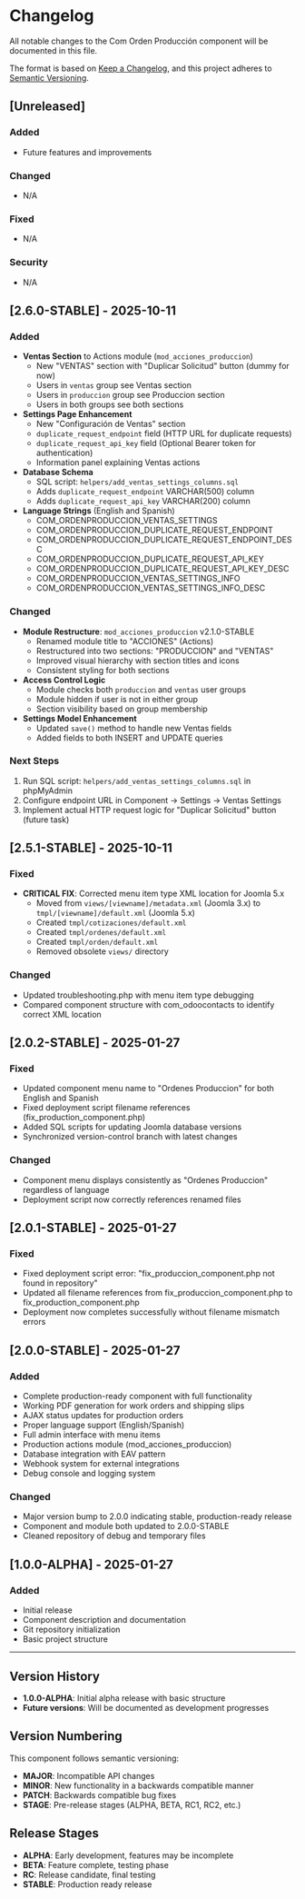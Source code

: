 # Changelog

All notable changes to the Com Orden Producción component will be documented in this file.

The format is based on [Keep a Changelog](https://keepachangelog.com/en/1.0.0/),
and this project adheres to [Semantic Versioning](https://semver.org/spec/v2.0.0.html).

## [Unreleased]

### Added
- Future features and improvements

### Changed
- N/A

### Fixed
- N/A

### Security
- N/A

## [2.6.0-STABLE] - 2025-10-11

### Added
- **Ventas Section** to Actions module (`mod_acciones_produccion`)
  - New "VENTAS" section with "Duplicar Solicitud" button (dummy for now)
  - Users in `ventas` group see Ventas section
  - Users in `produccion` group see Produccion section
  - Users in both groups see both sections
- **Settings Page Enhancement**
  - New "Configuración de Ventas" section
  - `duplicate_request_endpoint` field (HTTP URL for duplicate requests)
  - `duplicate_request_api_key` field (Optional Bearer token for authentication)
  - Information panel explaining Ventas actions
- **Database Schema**
  - SQL script: `helpers/add_ventas_settings_columns.sql`
  - Adds `duplicate_request_endpoint` VARCHAR(500) column
  - Adds `duplicate_request_api_key` VARCHAR(200) column
- **Language Strings** (English and Spanish)
  - COM_ORDENPRODUCCION_VENTAS_SETTINGS
  - COM_ORDENPRODUCCION_DUPLICATE_REQUEST_ENDPOINT
  - COM_ORDENPRODUCCION_DUPLICATE_REQUEST_ENDPOINT_DESC
  - COM_ORDENPRODUCCION_DUPLICATE_REQUEST_API_KEY
  - COM_ORDENPRODUCCION_DUPLICATE_REQUEST_API_KEY_DESC
  - COM_ORDENPRODUCCION_VENTAS_SETTINGS_INFO
  - COM_ORDENPRODUCCION_VENTAS_SETTINGS_INFO_DESC

### Changed
- **Module Restructure**: `mod_acciones_produccion` v2.1.0-STABLE
  - Renamed module title to "ACCIONES" (Actions)
  - Restructured into two sections: "PRODUCCION" and "VENTAS"
  - Improved visual hierarchy with section titles and icons
  - Consistent styling for both sections
- **Access Control Logic**
  - Module checks both `produccion` and `ventas` user groups
  - Module hidden if user is not in either group
  - Section visibility based on group membership
- **Settings Model Enhancement**
  - Updated `save()` method to handle new Ventas fields
  - Added fields to both INSERT and UPDATE queries

### Next Steps
1. Run SQL script: `helpers/add_ventas_settings_columns.sql` in phpMyAdmin
2. Configure endpoint URL in Component → Settings → Ventas Settings
3. Implement actual HTTP request logic for "Duplicar Solicitud" button (future task)

## [2.5.1-STABLE] - 2025-10-11

### Fixed
- **CRITICAL FIX**: Corrected menu item type XML location for Joomla 5.x
  - Moved from `views/[viewname]/metadata.xml` (Joomla 3.x) to `tmpl/[viewname]/default.xml` (Joomla 5.x)
  - Created `tmpl/cotizaciones/default.xml`
  - Created `tmpl/ordenes/default.xml`
  - Created `tmpl/orden/default.xml`
  - Removed obsolete `views/` directory

### Changed
- Updated troubleshooting.php with menu item type debugging
- Compared component structure with com_odoocontacts to identify correct XML location

## [2.0.2-STABLE] - 2025-01-27

### Fixed
- Updated component menu name to "Ordenes Produccion" for both English and Spanish
- Fixed deployment script filename references (fix_production_component.php)
- Added SQL scripts for updating Joomla database versions
- Synchronized version-control branch with latest changes

### Changed
- Component menu displays consistently as "Ordenes Produccion" regardless of language
- Deployment script now correctly references renamed files

## [2.0.1-STABLE] - 2025-01-27

### Fixed
- Fixed deployment script error: "fix_produccion_component.php not found in repository"
- Updated all filename references from fix_produccion_component.php to fix_production_component.php
- Deployment now completes successfully without filename mismatch errors

## [2.0.0-STABLE] - 2025-01-27

### Added
- Complete production-ready component with full functionality
- Working PDF generation for work orders and shipping slips
- AJAX status updates for production orders
- Proper language support (English/Spanish)
- Full admin interface with menu items
- Production actions module (mod_acciones_produccion)
- Database integration with EAV pattern
- Webhook system for external integrations
- Debug console and logging system

### Changed
- Major version bump to 2.0.0 indicating stable, production-ready release
- Component and module both updated to 2.0.0-STABLE
- Cleaned repository of debug and temporary files

## [1.0.0-ALPHA] - 2025-01-27

### Added
- Initial release
- Component description and documentation
- Git repository initialization
- Basic project structure

---

## Version History

- **1.0.0-ALPHA**: Initial alpha release with basic structure
- **Future versions**: Will be documented as development progresses

## Version Numbering

This component follows semantic versioning:
- **MAJOR**: Incompatible API changes
- **MINOR**: New functionality in a backwards compatible manner
- **PATCH**: Backwards compatible bug fixes
- **STAGE**: Pre-release stages (ALPHA, BETA, RC1, RC2, etc.)

## Release Stages

- **ALPHA**: Early development, features may be incomplete
- **BETA**: Feature complete, testing phase
- **RC**: Release candidate, final testing
- **STABLE**: Production ready release
